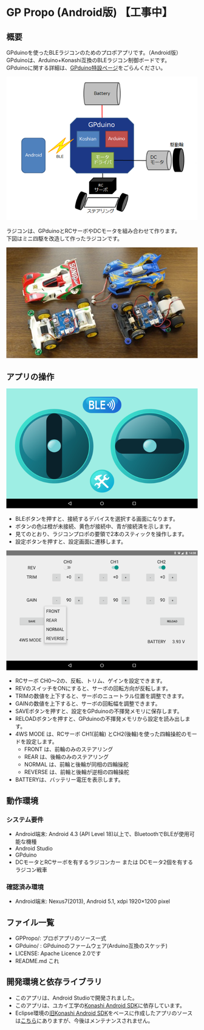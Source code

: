 GP Propo (Android版) 【工事中】
=========

## 概要
GPduinoを使ったBLEラジコンのためのプロポアプリです。（Android版）  
GPduinoは、Arduino+Konashi互換のBLEラジコン制御ボードです。  
GPduinoに関する詳細は、[GPduino特設ページ](http://lipoyang.net/gpduino)をごらんください。

![概念図](image/BLE_overview.png)

ラジコンは、GPduinoとRCサーボやDCモータを組み合わせて作ります。  
下図はミニ四駆を改造して作ったラジコンです。

![ラジコンの写真](image/Mini4WD.jpg)

## アプリの操作

![アプリの画面](image/MainUI.png)

* BLEボタンを押すと、接続するデバイスを選択する画面になります。
* ボタンの色は橙が未接続、黄色が接続中、青が接続済を示します。
* 見てのとおり、ラジコンプロポの要領で2本のスティックを操作します。
* 設定ボタンを押すと、設定画面に遷移します。

![設定画面](image/SettingUI.png)

* RCサーボ CH0～2の、反転、トリム、ゲインを設定できます。
* REVのスイッチをONにすると、サーボの回転方向が反転します。
* TRIMの数値を上下すると、サーボのニュートラル位置を調整できます。
* GAINの数値を上下すると、サーボの回転幅を調整できます。
* SAVEボタンを押すと、設定をGPduinoの不揮発メモリに保存します。
* RELOADボタンを押すと、GPduinoの不揮発メモリから設定を読み出します。
* 4WS MODE は、RCサーボ CH1(前輪)
とCH2(後輪)を使った四輪操舵のモードを設定します。
    * FRONT は、前輪のみのステアリング
    * REAR は、後輪のみのステアリング
    * NORMAL は、前輪と後輪が同相の四輪操舵
    * REVERSE は、前輪と後輪が逆相の四輪操舵
* BATTERYは、バッテリー電圧を表示します。

## 動作環境
### システム要件
* Android端末: Android 4.3 (API Level 18)以上で、BluetoothでBLEが使用可能な機種
* Android Studio
* GPduino
* DCモータとRCサーボを有するラジコンカー または DCモータ2個を有するラジコン戦車

### 確認済み環境

* Android端末: Nexus7(2013), Android 5.1, xdpi 1920×1200 pixel

## ファイル一覧

* GPPropo/: プロポアプリのソース一式
* GPduino/ : GPduinoのファームウェア(Arduino互換のスケッチ)
* LICENSE: Apache Licence 2.0です
* README.md これ

## 開発環境と依存ライブラリ
* このアプリは、Android Studioで開発されました。
* このアプリは、ユカイ工学の[Konashi Android SDK](https://github.com/YUKAI/konashi-android-sdk)に依存しています。
* Eclipse環境の[旧Konashi Android SDK](https://github.com/YUKAI/konashi-v1-android-sdk)をベースに作成したアプリのソースは[こちら](http://licheng.sakura.ne.jp/gpduino/KoshiPropo_20151102.zip)にありますが、今後はメンテナンスされません。
